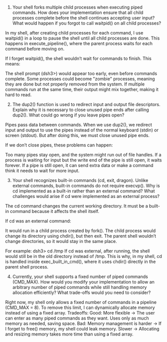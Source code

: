 1. Your shell forks multiple child processes when executing piped commands. How does your implementation ensure that all child processes complete before the shell continues accepting user input? What would happen if you forgot to call waitpid() on all child processes?

In my shell, after creating child processes for each command, I use waitpid() in a loop to pause the shell until all child processes are done. This happens in execute_pipeline(), where the parent process waits for each command before moving on.

If I forget waitpid(), the shell wouldn’t wait for commands to finish. This means:

The shell prompt (dsh3>) would appear too early, even before commands complete.
Some processes could become "zombie" processes, meaning they are done but not properly removed from the system.
If multiple commands run at the same time, their output might mix together, making it hard to read.

2. The dup2() function is used to redirect input and output file descriptors. Explain why it is necessary to close unused pipe ends after calling dup2(). What could go wrong if you leave pipes open?

Pipes pass data between commands. When we use dup2(), we redirect input and output to use the pipes instead of the normal keyboard (stdin) or screen (stdout). But after doing this, we must close unused pipe ends.

If we don’t close pipes, these problems can happen:

Too many pipes stay open, and the system might run out of file handles.
If a process is waiting for input but the write end of the pipe is still open, it waits forever.
If a pipe is still open, it can send extra data or make a command think it needs to wait for more input.


3. Your shell recognizes built-in commands (cd, exit, dragon). Unlike external commands, built-in commands do not require execvp(). Why is cd implemented as a built-in rather than an external command? What challenges would arise if cd were implemented as an external process?

The cd command changes the current working directory. It must be a built-in command because it affects the shell itself.

If cd was an external command:

It would run in a child process created by fork().
The child process would change its directory using chdir(), but then exit.
The parent shell wouldn’t change directories, so it would stay in the same place.

For example: dsh3> cd /tmp
If cd was external, after running, the shell would still be in the old directory instead of /tmp.
This is why, in my shell, cd is handled inside exec_built_in_cmd(), where it uses chdir() directly in the parent shell process.




4. Currently, your shell supports a fixed number of piped commands (CMD_MAX). How would you modify your implementation to allow an arbitrary number of piped commands while still handling memory allocation efficiently? What trade-offs would you need to consider?

Right now, my shell only allows a fixed number of commands in a pipeline (CMD_MAX = 8). To remove this limit, I can dynamically allocate memory instead of using a fixed array.
Tradeoffs:
Good:
More flexible → The user can enter as many piped commands as they want.
Uses only as much memory as needed, saving space.
Bad:
Memory management is harder → If I forget to free() memory, my shell could leak memory.
Slower → Allocating and resizing memory takes more time than using a fixed array.